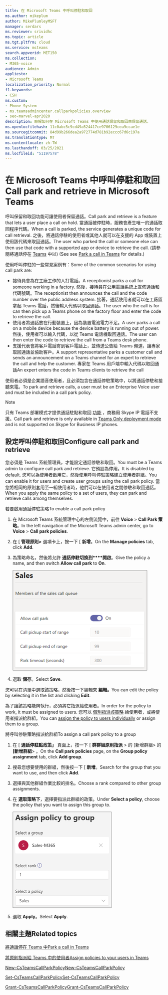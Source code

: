 ```yaml
---
title: 在 Microsoft Teams 中呼叫停駐和取回
ms.author: mikeplum
author: MikePlumleyMSFT
manager: serdars
ms.reviewer: srividhc
ms.topic: article
ms.tgt.pltfrm: cloud
ms.service: msteams
search.appverid: MET150
ms.collection:
- M365-voice
audience: Admin
appliesto:
- Microsoft Teams
localization_priority: Normal
f1.keywords:
- CSH
ms.custom:
- Phone System
- ms.teamsadmincenter.callparkpolicies.overview
- seo-marvel-apr2020
description: 瞭解如何在 Microsoft Teams 中使用通話保留和取回來保留通話。
ms.openlocfilehash: 11c0abc5c9cd49a524417ce9706129cea9ccae1e
ms.sourcegitcommit: 84d99b266dea2a972774d781b92eccc67d6c197a
ms.translationtype: MT
ms.contentlocale: zh-TW
ms.lasthandoff: 03/25/2021
ms.locfileid: "51197578"
---
```

# <a name="call-park-and-retrieve-in-microsoft-teams"></a><span data-ttu-id="cc22f-103">在 Microsoft Teams 中呼叫停駐和取回</span><span class="sxs-lookup"><span data-stu-id="cc22f-103">Call park and retrieve in Microsoft Teams</span></span>

<span data-ttu-id="cc22f-104">呼叫保留和取回功能可讓使用者保留通話。</span><span class="sxs-lookup"><span data-stu-id="cc22f-104">Call park and retrieve is a feature that lets a user place a call on hold.</span></span> <span data-ttu-id="cc22f-105">當通話被停駐時，服務會產生唯一的通話取回程序代碼。</span><span class="sxs-lookup"><span data-stu-id="cc22f-105">When a call is parked, the service generates a unique code for call retrieval.</span></span> <span data-ttu-id="cc22f-106">之後，將通話停駐的使用者或其他人就可以在支援的 App 或裝置上使用該代碼來取回通話。</span><span class="sxs-lookup"><span data-stu-id="cc22f-106">The user who parked the call or someone else can then use that code with a supported app or device to retrieve the call.</span></span> <span data-ttu-id="cc22f-107"> (請參閱將通話停在 [Teams](https://support.office.com/article/park-a-call-in-teams-8538c063-d676-4e9a-8045-fc3b7299bb2f) 中以) </span><span class="sxs-lookup"><span data-stu-id="cc22f-107">(See see [Park a call in Teams](https://support.office.com/article/park-a-call-in-teams-8538c063-d676-4e9a-8045-fc3b7299bb2f) for details.)</span></span>

<span data-ttu-id="cc22f-108">使用呼叫停駐的一些常見案例有：</span><span class="sxs-lookup"><span data-stu-id="cc22f-108">Some of the common scenarios for using call park are:</span></span>

- <span data-ttu-id="cc22f-109">接待員會為在工廠工作的人打電話。</span><span class="sxs-lookup"><span data-stu-id="cc22f-109">A receptionist parks a call for someone working in a factory.</span></span> <span data-ttu-id="cc22f-110">然後，接待員在公用電話系統上宣佈通話和代碼號碼。</span><span class="sxs-lookup"><span data-stu-id="cc22f-110">The receptionist then announces the call and the code number over the public address system.</span></span> <span data-ttu-id="cc22f-111">接著，通話使用者就可以在工廠區拿起 Teams 電話，然後輸入代碼以取回通話。</span><span class="sxs-lookup"><span data-stu-id="cc22f-111">The user who the call is for can then pick up a Teams phone on the factory floor and enter the code to retrieve the call.</span></span>
- <span data-ttu-id="cc22f-112">使用者將通話放在行動裝置上，因為裝置電池電力不足。</span><span class="sxs-lookup"><span data-stu-id="cc22f-112">A user parks a call on a mobile device because the device battery is running out of power.</span></span> <span data-ttu-id="cc22f-113">然後，使用者可以輸入代碼，以從 Teams 電話機取回通話。</span><span class="sxs-lookup"><span data-stu-id="cc22f-113">The user can then enter the code to retrieve the call from a Teams desk phone.</span></span>
- <span data-ttu-id="cc22f-114">支援代表會將客戶電話寄到客戶電話上，並傳送公告給 Teams 頻道，讓專家取回通話並協助客戶。</span><span class="sxs-lookup"><span data-stu-id="cc22f-114">A support representative parks a customer call and sends an announcement on a Teams channel for an expert to retrieve the call and help the customer.</span></span> <span data-ttu-id="cc22f-115">專家在 Teams 用戶端中輸入代碼以取回通話</span><span class="sxs-lookup"><span data-stu-id="cc22f-115">An expert enters the code in Teams clients to retrieve the call</span></span>

<span data-ttu-id="cc22f-116">使用者必須是企業語音使用者，且必須包含在通話停駐策略中，以將通話停駐和接聽來電。</span><span class="sxs-lookup"><span data-stu-id="cc22f-116">To park and retrieve calls, a user must be an Enterprise Voice user and must be included in a call park policy.</span></span>

> [!NOTE]
> <span data-ttu-id="cc22f-117">只有 Teams 部署模式才提供通話駐點和取回 [功能](teams-and-skypeforbusiness-coexistence-and-interoperability.md) ，商務用 Skype IP 電話不支援。</span><span class="sxs-lookup"><span data-stu-id="cc22f-117">Call park and retrieve is only available in [Teams Only deployment mode](teams-and-skypeforbusiness-coexistence-and-interoperability.md) and is not supported on Skype for Business IP phones.</span></span>

## <a name="configure-call-park-and-retrieve"></a><span data-ttu-id="cc22f-118">設定呼叫停駐和取回</span><span class="sxs-lookup"><span data-stu-id="cc22f-118">Configure call park and retrieve</span></span>

<span data-ttu-id="cc22f-119">您必須是 Teams 系統管理員，才能設定通話停駐和取回。</span><span class="sxs-lookup"><span data-stu-id="cc22f-119">You must be a Teams admin to configure call park and retrieve.</span></span> <span data-ttu-id="cc22f-120">它預設為停用。</span><span class="sxs-lookup"><span data-stu-id="cc22f-120">It is disabled by default.</span></span> <span data-ttu-id="cc22f-121">您可以為使用者啟用它，然後使用呼叫停駐策略建立使用者群組。</span><span class="sxs-lookup"><span data-stu-id="cc22f-121">You can enable it for users and create user groups using the call park policy.</span></span> <span data-ttu-id="cc22f-122">當您將相同的原則套用至一組使用者時，他們可以在使用者之間停駐和取回通話。</span><span class="sxs-lookup"><span data-stu-id="cc22f-122">When you apply the same policy to a set of users, they can park and retrieve calls among themselves.</span></span>

<span data-ttu-id="cc22f-123">若要啟用通話停駐策略</span><span class="sxs-lookup"><span data-stu-id="cc22f-123">To enable a call park policy</span></span>

1. <span data-ttu-id="cc22f-124">在 Microsoft Teams 系統管理中心的左側流覽中，前往 **Voice**  >  **Call Park 策略**。</span><span class="sxs-lookup"><span data-stu-id="cc22f-124">In the left navigation of the Microsoft Teams admin center, go to **Voice** > **Call park policies**.</span></span>
2. <span data-ttu-id="cc22f-125">在 [ **管理原則>** 選項卡上，按一下 [ **新增**。</span><span class="sxs-lookup"><span data-stu-id="cc22f-125">On the **Manage policies** tab, click **Add**.</span></span>
3. <span data-ttu-id="cc22f-126">為策略命名，然後將允許 **通話停駐切換到\*\*\*\*開啟**。</span><span class="sxs-lookup"><span data-stu-id="cc22f-126">Give the policy a name, and then switch **Allow call park** to **On**.</span></span>

    ![通話停駐策略設定螢幕擷取畫面](media/call-park-add-policy.png)

4. <span data-ttu-id="cc22f-128">選取 **儲存**。</span><span class="sxs-lookup"><span data-stu-id="cc22f-128">Select **Save**.</span></span>

<span data-ttu-id="cc22f-129">您可以在清單中選取該策略，然後按一下編輯來 **編輯。**</span><span class="sxs-lookup"><span data-stu-id="cc22f-129">You can edit the policy by selecting it in the list and clicking **Edit**.</span></span>

<span data-ttu-id="cc22f-130">為了讓該策略能夠執行，必須將它指派給使用者。</span><span class="sxs-lookup"><span data-stu-id="cc22f-130">In order for the policy to work, it must be assigned to users.</span></span> <span data-ttu-id="cc22f-131">您可以 [個別指派該策略](assign-policies.md) 給使用者，或將使用者指派給群組。</span><span class="sxs-lookup"><span data-stu-id="cc22f-131">You can [assign the policy to users individually](assign-policies.md) or assign them to a group.</span></span>

<span data-ttu-id="cc22f-132">將呼叫停駐策略指派給群組</span><span class="sxs-lookup"><span data-stu-id="cc22f-132">To assign a call park policy to a group</span></span>

1. <span data-ttu-id="cc22f-133">在 [ **通話停駐點政策」** 頁面上，按一下 [ **群群組原則指派** > 的 [新增群組> 的 **[新增群組**> 。</span><span class="sxs-lookup"><span data-stu-id="cc22f-133">On the **Call park policies** page, on the **Group policy assignment** tab, click **Add group**.</span></span>
2. <span data-ttu-id="cc22f-134">搜尋您想要使用的群組，然後按一下 [ **新增**。</span><span class="sxs-lookup"><span data-stu-id="cc22f-134">Search for the group that you want to use, and then click **Add**.</span></span>
3. <span data-ttu-id="cc22f-135">選擇與其他群組作業比較的排名。</span><span class="sxs-lookup"><span data-stu-id="cc22f-135">Choose a rank compared to other group assignments.</span></span>
4. <span data-ttu-id="cc22f-136">在 **選取策略下**，選擇要指派此群組的政策。</span><span class="sxs-lookup"><span data-stu-id="cc22f-136">Under **Select a policy**, choose the policy that you want to assign this group to.</span></span>

    ![Park policies 影像](media/call-park-assign-policy-to-group.png)

5. <span data-ttu-id="cc22f-138">選取 **Apply**。</span><span class="sxs-lookup"><span data-stu-id="cc22f-138">Select **Apply**.</span></span>

## <a name="related-topics"></a><span data-ttu-id="cc22f-139">相關主題</span><span class="sxs-lookup"><span data-stu-id="cc22f-139">Related topics</span></span>

[<span data-ttu-id="cc22f-140">將通話停在 Teams 中</span><span class="sxs-lookup"><span data-stu-id="cc22f-140">Park a call in Teams</span></span>](https://support.office.com/article/park-a-call-in-teams-8538c063-d676-4e9a-8045-fc3b7299bb2f)

[<span data-ttu-id="cc22f-141">將原則指派給 Teams 中的使用者</span><span class="sxs-lookup"><span data-stu-id="cc22f-141">Assign policies to your users in Teams</span></span>](assign-policies.md)

[<span data-ttu-id="cc22f-142">New-CsTeamsCallParkPolicy</span><span class="sxs-lookup"><span data-stu-id="cc22f-142">New-CsTeamsCallParkPolicy</span></span>](/powershell/module/skype/new-csteamscallparkpolicy?view=skype-ps)

[<span data-ttu-id="cc22f-143">Set-CsTeamsCallParkPolicy</span><span class="sxs-lookup"><span data-stu-id="cc22f-143">Set-CsTeamsCallParkPolicy</span></span>](/powershell/module/skype/set-csteamscallparkpolicy?view=skype-ps)

[<span data-ttu-id="cc22f-144">Grant-CsTeamsCallParkPolicy</span><span class="sxs-lookup"><span data-stu-id="cc22f-144">Grant-CsTeamsCallParkPolicy</span></span>](/powershell/module/skype/grant-csteamscallparkpolicy?view=skype-ps)